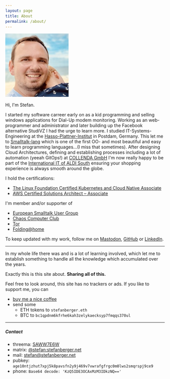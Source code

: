 ```yaml
---
layout: page
title: About
permalink: /about/
---
```


![about](/assets/about.jpeg)

Hi, I'm Stefan.

I started my software carreer early on as a kid programming and selling windows applications for Dial-Up modem monitoring.
Working as an web-programmer and administrator and later building up the Facebook alternative StudiVZ I had the urge to learn more.
I studied IT-Systems-Engineering at the [Hasso-Plattner-Institut](https://hpi.de) in Postdam, Germany.
This let me to [Smalltalk-lang](https://en.wikipedia.org/wiki/Smalltalk) which is one of the first OO- and most beautiful and easy to learn programming languages...(I miss that sometimes).
After designing Cloud Architectures, defining and establishing processes including a lot of automation (yeeah GitOps!) at [COLLENDA GmbH](https://collenda.com/de-en) I'm now really happy to be part of the [International IT of ALDI South](https://it-jobs.aldi-sued.de/en/)  ensuring your shopping experience is always smooth around the globe. 

I hold the certifications:
- [The Linux Foundation Certified Kubernetes and Cloud Native Associate](https://www.credly.com/badges/6980b2d7-aa8b-4b58-b4a6-7db37c8df8a7/public_url)
- [AWS Certified Solutions Architect – Associate](https://is.gd/P5GOBC)

I'm member and/or supporter of 
- [European Smalltalk User Group](http://www.esug.org)
- [Chaos Computer Club](https://ccc.de/en)
- [Tor](https://www.torproject.org)
- [Folding@home](https://foldingathome.org)

To keep updated with my work, follow me on [Mastodon](https://social.stefanberger.net/@stefan), [GitHub](https://github.com/stefan736) or [LinkedIn](https://www.linkedin.com/in/stefan-berger-4833a9196/).

---

In my whole life there was and is a lot of learning involved, which let me to establish something to handle all the knowledge which accumulated over the years.

Exactly this is this site about. **Sharing all of this.**

Feel free to look around, this site has no trackers or ads.
If you like to support me, you can
- [buy me a nice coffee](https://ko-fi.com/stefanberger)
- send some
  - ETH tokens to `stefanberger.eth`
  - BTC to `bc1qpdnm6kfrhe6kah3zelykaecksyp7fmqqs370ul`

---

##### Contact
- threema: [SAWW7E6W](https://threema.id/SAWW7E6W)
- matrix: [@stefan:stefanberger.net](https://matrix.to/#/@stefan:stefanberger.net)
- mail: [stefan@stefanberger.net](mailto:stefan@stefanberger.net)
- pubkey: `age10ntjzhut7xpj5k8pavsfn2y9j469v7vwrafgfrgc0m0lws2smqrspj9ce9`
- phone: `Base64 decode: 'KzQ5IDE3OCAxMzM3IDkzNQ=='`